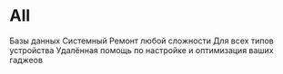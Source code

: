 # All
Базы данных 
Системный Ремонт любой сложности Для всех типов устройства
Удалённая помощь по настройке и оптимизация ваших гаджеов 
